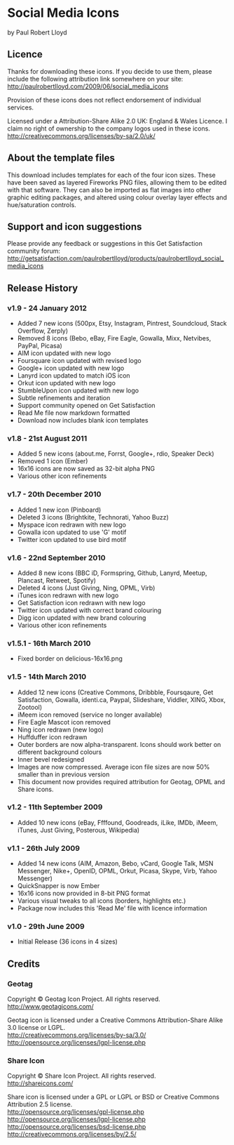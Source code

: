 # Social Media Icons
by Paul Robert Lloyd

## Licence
Thanks for downloading these icons. If you decide to use them, please include the following attribution link somewhere on your site: <http://paulrobertlloyd.com/2009/06/social_media_icons>

Provision of these icons does not reflect endorsement of individual services.

Licensed under a Attribution-Share Alike 2.0 UK: England & Wales Licence. I claim no right of ownership to the company logos used in these icons.  
<http://creativecommons.org/licenses/by-sa/2.0/uk/>

## About the template files
This download includes templates for each of the four icon sizes. These have been saved as layered Fireworks PNG files, allowing them to be edited with that software. They can also be imported as flat images into other graphic editing packages, and altered using colour overlay layer effects and hue/saturation controls.

## Support and icon suggestions
Please provide any feedback or suggestions in this Get Satisfaction community forum:  
<http://getsatisfaction.com/paulrobertlloyd/products/paulrobertlloyd_social_media_icons>

## Release History
### v1.9 - 24 January 2012
* Added 7 new icons (500px, Etsy, Instagram, Pintrest, Soundcloud, Stack Overflow, Zerply)
* Removed 8 icons (Bebo, eBay, Fire Eagle, Gowalla, Mixx, Netvibes, PayPal, Picasa)
* AIM icon updated with new logo
* Foursquare icon updated with revised logo
* Google+ icon updated with new logo
* Lanyrd icon updated to match iOS icon
* Orkut icon updated with new logo
* StumbleUpon icon updated with new logo
* Subtle refinements and iteration
* Support community opened on Get Satisfaction
* Read Me file now markdown formatted
* Download now includes blank icon templates

### v1.8 - 21st August 2011
* Added 5 new icons (about.me, Forrst, Google+, rdio, Speaker Deck)
* Removed 1 icon (Ember)
* 16x16 icons are now saved as 32-bit alpha PNG
* Various other icon refinements

### v1.7 - 20th December 2010
* Added 1 new icon (Pinboard)
* Deleted 3 icons (Brightkite, Technorati, Yahoo Buzz)
* Myspace icon redrawn with new logo
* Gowalla icon updated to use 'G' motif
* Twitter icon updated to use bird motif

### v1.6 - 22nd September 2010
* Added 8 new icons (BBC iD, Formspring, Github, Lanyrd, Meetup, Plancast, Retweet, Spotify)
* Deleted 4 icons (Just Giving, Ning, OPML, Virb)
* iTunes icon redrawn with new logo
* Get Satisfaction icon redrawn with new logo
* Twitter icon updated with correct brand colouring
* Digg icon updated with new brand colouring
* Various other icon refinements

### v1.5.1 - 16th March 2010
* Fixed border on delicious-16x16.png

### v1.5 - 14th March 2010
* Added 12 new icons (Creative Commons, Dribbble, Foursqaure, Get Satisfaction, Gowalla, identi.ca, Paypal, Slideshare, Viddler, XING, Xbox, Zootool)
* iMeem icon removed (service no longer available)
* Fire Eagle Mascot icon removed
* Ning icon redrawn (new logo)
* Huffduffer icon redrawn
* Outer borders are now alpha-transparent. Icons should work better on different background colours
* Inner bevel redesigned
* Images are now compressed. Average icon file sizes are now 50% smaller than in previous version
* This document now provides required attribution for Geotag, OPML and Share icons.

### v1.2 - 11th September 2009
* Added 10 new icons (eBay, Ffffound, Goodreads, iLike, IMDb, iMeem, iTunes, Just Giving, Posterous, Wikipedia)

### v1.1 - 26th July 2009
* Added 14 new icons (AIM, Amazon, Bebo, vCard, Google Talk, MSN Messenger, Nike+, OpenID, OPML, Orkut, Picasa, Skype, Virb, Yahoo Messenger)
* QuickSnapper is now Ember
* 16x16 icons now provided in 8-bit PNG format
* Various visual tweaks to all icons (borders, highlights etc.)
* Package now includes this 'Read Me' file with licence information

### v1.0 - 29th June 2009
* Initial Release (36 icons in 4 sizes)


## Credits
### Geotag
Copyright © Geotag Icon Project. All rights reserved.  
<http://www.geotagicons.com/>

Geotag icon is licensed under a Creative Commons Attribution-Share Alike 3.0 license or LGPL.  
<http://creativecommons.org/licenses/by-sa/3.0/>  
<http://opensource.org/licenses/lgpl-license.php>

### Share Icon
Copyright © Share Icon Project. All rights reserved.  
<http://shareicons.com/>

Share icon is licensed under a GPL or LGPL or BSD or Creative Commons Attribution 2.5 license.  
<http://opensource.org/licenses/gpl-license.php>  
<http://opensource.org/licenses/lgpl-license.php>  
<http://opensource.org/licenses/bsd-license.php>  
<http://creativecommons.org/licenses/by/2.5/>
